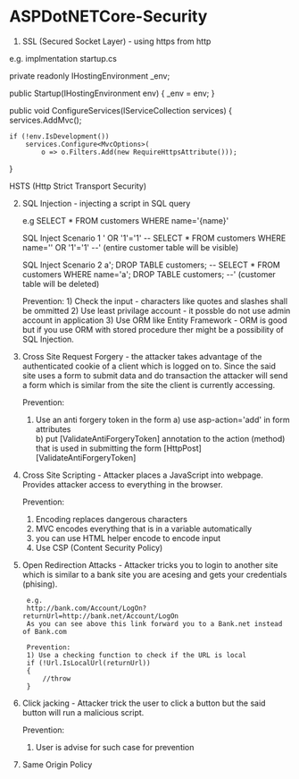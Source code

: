 # ASPDotNETCore-Security

1) SSL (Secured Socket Layer) - using https from http

e.g. implmentation
startup.cs

private readonly IHostingEnvironment _env;

public Startup(IHostingEnvironment env) 
{
	_env = env;
}

public void ConfigureServices(IServiceCollection services)
{
	services.AddMvc();
	
	if (!env.IsDevelopment())
		services.Configure<MvcOptions>(
			o => o.Filters.Add(new RequireHttpsAttribute()));
}

HSTS (Http Strict Transport Security)


2) SQL Injection - injecting a script in SQL query

	e.g
		SELECT * FROM customers WHERE name='{name}'
   
   
	SQL Inject Scenario 1
		' OR '1'='1' --
		SELECT * FROM customers WHERE name='' OR '1'='1' --' (entire customer table will be visible)
 
	SQL Inject Scenario 2
		a'; DROP TABLE customers; --
		SELECT * FROM customers WHERE name='a'; DROP TABLE customers; --' (customer table will be deleted)

	Prevention:
		1) Check the input - characters like quotes and slashes shall be ommitted
		2) Use least privilage account - it possble do not use admin account in application
		3) Use ORM like Entity Framework - ORM is good but if you use ORM with stored procedure ther might be a 
				possibility of SQL Injection.
 
   
4) Cross Site Request Forgery - the attacker takes advantage of the authenticated cookie of a client which is logged on to. 
		Since the said site uses a form to submit data and do transaction the attacker will send a form which is similar from the 
		site the client is currently accessing.
		
	Prevention:
	1) Use an anti forgery token in the form 
		a) use asp-action='add' in form attributes
			<form asp-action='add'> 
		b) put [ValidateAntiForgeryToken] annotation to the action (method) that is  used in submitting the form
			[HttpPost]
			[ValidateAntiForgeryToken] 
			
			
			
5) Cross Site Scripting - Attacker places a JavaScript into webpage. Provides attacker access to everything in the browser.

	Prevention:
	1) Encoding replaces dangerous characters
	2) MVC encodes everything that is in a variable automatically
	3) you can use HTML helper encode to encode input 
	4) Use CSP (Content Security Policy)

	
	
6) Open Redirection Attacks - Attacker tricks you to login to another site which is similar to a bank site you are acesing and gets your
		credentials (phising).
		
		e.g. 
		http://bank.com/Account/LogOn?returnUrl=http://bank.net/Account/LogOn
		As you can see above this link forward you to a Bank.net instead of Bank.com

		Prevention:
		1) Use a checking function to check if the URL is local
		if (!Url.IsLocalUrl(returnUrl))
		{
			//throw
		}
		
		
		
7) Click jacking - Attacker trick the user to click a button but the said button will run a malicious script.

	Prevention:
	1) User is advise for such case for prevention

8) Same Origin Policy
